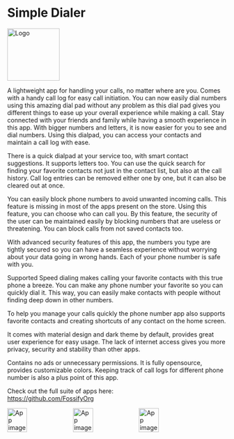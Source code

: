# Simple Dialer
<img alt="Logo" src="graphics/icon.png" width="120" />

A lightweight app for handling your calls, no matter where are you. Comes with a handy call log for easy call initiation. You can now easily dial numbers using this amazing dial pad without any problem as this dial pad gives you different things to ease up your overall experience while making a call. Stay connected with your friends and family while having a smooth experience in this app. With bigger numbers and letters, it is now easier for you to see and dial numbers. Using this dialpad, you can access your contacts and maintain a call log with ease.

There is a quick dialpad at your service too, with smart contact suggestions. It supports letters too. You can use the quick search for finding your favorite contacts not just in the contact list, but also at the call history. Call log entries can be removed either one by one, but it can also be cleared out at once.

You can easily block phone numbers to avoid unwanted incoming calls. This feature is missing in most of the apps present on the store. Using this feature, you can choose who can call you. By this feature, the security of the user can be maintained easily by blocking numbers that are useless or threatening. You can block calls from not saved contacts too.

With advanced security features of this app, the numbers you type are tightly secured so you can have a seamless experience without worrying about your data going in wrong hands. Each of your phone number is safe with you. 

Supported Speed dialing makes calling your favorite contacts with this true phone a breeze. You can make any phone number your favorite so you can quickly dial it. This way, you can easily make contacts with people without finding deep down in other numbers.

To help you manage your calls quickly the phone number app also supports favorite contacts and creating shortcuts of any contact on the home screen.

It comes with material design and dark theme by default, provides great user experience for easy usage. The lack of internet access gives you more privacy, security and stability than other apps.

Contains no ads or unnecessary permissions. It is fully opensource, provides customizable colors. Keeping track of call logs for different phone number is also a plus point of this app.

Check out the full suite of apps here:  
https://github.com/FossifyOrg

<div style="display:flex;">
<img alt="App image" src="fastlane/metadata/android/en-US/images/phoneScreenshots/1_en-US.jpeg" width="30%">
<img alt="App image" src="fastlane/metadata/android/en-US/images/phoneScreenshots/2_en-US.jpeg" width="30%">
<img alt="App image" src="fastlane/metadata/android/en-US/images/phoneScreenshots/3_en-US.jpeg" width="30%">
</div>
